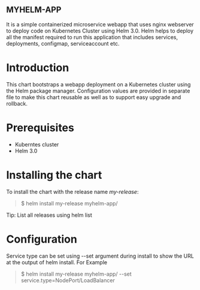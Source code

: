 ## MYHELM-APP

It is a simple containerized microservice webapp that uses nginx webserver to deploy code on Kubernetes Cluster using Helm 3.0. Helm helps to deploy all the manifest required to run this application that includes services, deployments, configmap, serviceaccount etc.

# Introduction

This chart bootstraps a webapp deployment on a Kubernetes cluster using the Helm package manager. Configuration values are provided in separate file to make this chart reusable as well as to support easy upgrade and rollback.

# Prerequisites

* Kuberntes cluster
* Helm 3.0

# Installing the chart

To install the chart with the release name _my-release_:

> $ helm install my-release myhelm-app/

Tip: List all releases using helm list

# Configuration

Service type can be set using --set argument during install to show the URL at the output of helm install. For Example

> $ helm install my-release myhelm-app/ --set service.type=NodePort/LoadBalancer

